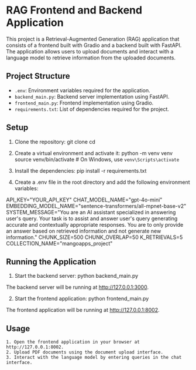 # RAG Frontend and Backend Application

This project is a Retrieval-Augmented Generation (RAG) application that consists of a frontend built with Gradio and a backend built with FastAPI. The application allows users to upload documents and interact with a language model to retrieve information from the uploaded documents.

## Project Structure

- `.env`: Environment variables required for the application.
- `backend_main.py`: Backend server implementation using FastAPI.
- `frontend_main.py`: Frontend implementation using Gradio.
- `requirements.txt`: List of dependencies required for the project.

## Setup

1. Clone the repository:
git clone <repository-url>
cd <repository-directory>

2. Create a virtual environment and activate it:
python -m venv venv
source venv/bin/activate  # On Windows, use `venv\Scripts\activate`

3. Install the dependencies:
pip install -r requirements.txt

4. Create a .env file in the root directory and add the following environment variables:

API_KEY="YOUR_API_KEY"
CHAT_MODEL_NAME="gpt-4o-mini"
EMBEDDING_MODEL_NAME="sentence-transformers/all-mpnet-base-v2"
SYSTEM_MESSAGE="You are an AI assistant specialized in answering user's query. Your task is to assist and answer user's query generating accurate and contextually appropriate responses. You are to only provide an answer based on retrieved information and not generate new information."
CHUNK_SIZE=500
CHUNK_OVERLAP=50
K_RETRIEVALS=5
COLLECTION_NAME="mangoapps_project"

## Running the Application
1. Start the backend server:
python backend_main.py

The backend server will be running at http://127.0.0.1:3000.

2. Start the frontend application:
python frontend_main.py

The frontend application will be running at http://127.0.0.1:8002.

## Usage
    1. Open the frontend application in your browser at http://127.0.0.1:8002.
    2. Upload PDF documents using the document upload interface.
    3. Interact with the language model by entering queries in the chat interface.